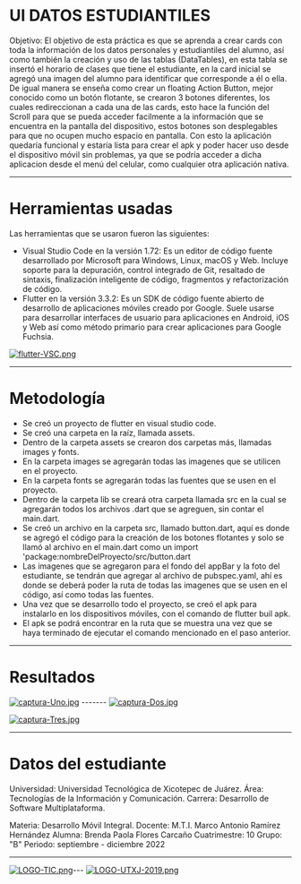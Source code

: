 # UI DATOS ESTUDIANTILES

Objetivo:
El objetivo de esta práctica es que se aprenda a crear cards con toda la información de los datos personales y estudiantiles del alumno, así como también la creación y uso de las tablas (DataTables), en esta tabla se insertó el horario de clases que tiene el estudiante, en la card inicial se agregó una imagen del alumno para identificar que corresponde a él o ella. De igual manera se enseña como crear un floating Action Button, mejor conocido como un botón flotante, se crearon 3 botones diferentes, los cuales redireccionan a cada una de las cards, esto hace la función del Scroll para que se pueda acceder facilmente a la información que se encuentra en la pantalla del dispositivo, estos botones son desplegables para que no ocupen mucho espacio en pantalla.
Con esto la aplicación quedaría funcional y estaría lista para crear el apk y poder hacer uso desde el dispositivo móvil sin problemas, ya que se podría acceder a dicha aplicacion desde el menú del celular, como cualquier otra aplicación nativa.

<hr>

# Herramientas usadas

Las herramientas que se usaron fueron las siguientes: 

- Visual Studio Code en la versión 1.72: Es un editor de código fuente desarrollado por Microsoft para Windows, Linux, macOS y Web. Incluye soporte para la depuración, control integrado de Git, resaltado de sintaxis, finalización inteligente de código, fragmentos y refactorización de código.
- Flutter en la versión 3.3.2: Es un SDK de código fuente abierto de desarrollo de aplicaciones móviles creado por Google. Suele usarse para desarrollar interfaces de usuario para aplicaciones en Android, iOS y Web así como método primario para crear aplicaciones para Google Fuchsia.

[![flutter-VSC.png](https://i.postimg.cc/Jz6cCkH5/flutter-VSC.png)](https://postimg.cc/4Ychzn5Y)

<hr>

# Metodología

- Se creó un proyecto de flutter en visual studio code.
- Se creó una carpeta en la raíz, llamada assets.
- Dentro de la carpeta assets se crearon dos carpetas más, llamadas images y fonts.
- En la carpeta images se agregarán todas las imagenes que se utilicen en el proyecto.
- En la carpeta fonts se agregarán todas las fuentes que se usen en el proyecto.
- Dentro de la carpeta lib se creará otra carpeta llamada src en la cual se agregarán todos los archivos .dart que se agreguen, sin contar el main.dart.
- Se creó un archivo en la carpeta src, llamado button.dart, aquí es donde se agregó el código para la creación de los botones flotantes y solo se llamó al archivo en el main.dart como un import 'package:nombreDelProyecto/src/button.dart
- Las imagenes que se agregaron para el fondo del appBar y la foto del estudiante, se tendrán que agregar al archivo de pubspec.yaml, ahí es donde se deberá poder la ruta de todas las imagenes que se usen en el código, así como todas las fuentes.
- Una vez que se desarrollo todo el proyecto, se creó el apk para instalarlo en los dispositivos móviles, con el comando de flutter buil apk.
- El apk se podrá encontrar en la ruta que se muestra una vez que se haya terminado de ejecutar el comando mencionado en el paso anterior.

<hr>

# Resultados

[![captura-Uno.jpg](https://i.postimg.cc/kgKsK42Q/captura-Uno.jpg)](https://postimg.cc/5X98Mfqy) -------
[![captura-Dos.jpg](https://i.postimg.cc/C59CfTYr/captura-Dos.jpg)](https://postimg.cc/LgBgrWJj)

[![captura-Tres.jpg](https://i.postimg.cc/9XDnzcYp/captura-Tres.jpg)](https://postimg.cc/XX08zShG)

<hr>


# Datos del estudiante

Universidad: Universidad Tecnológica de Xicotepec de Juárez.
Área: Tecnologías de la Información y Comunicación.
Carrera: Desarrollo de Software Multiplataforma.

Materia: Desarrollo Móvil Integral.
Docente: M.T.I. Marco Antonio Ramírez Hernández
Alumna: Brenda Paola Flores Carcaño
Cuatrimestre: 10
Grupo: "B"
Periodo: septiembre - diciembre 2022

<hr>

[![LOGO-TIC.png](https://i.postimg.cc/Dzg124Nz/LOGO-TIC.png)](https://postimg.cc/NyKKDFBh)---
[![LOGO-UTXJ-2019.png](https://i.postimg.cc/bwKqsmKC/LOGO-UTXJ-2019.png)](https://postimg.cc/rDCBHNyx)

